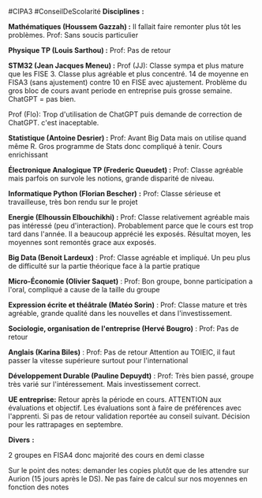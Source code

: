 #CIPA3 #ConseilDeScolarité 
**Disciplines** **:**

**Mathématiques (Houssem Gazzah) :** 
Il fallait faire remonter plus tôt les problèmes.
Prof: Sans soucis particulier

**Physique TP (Louis Sarthou) :** 
Prof: Pas de retour

**STM32 (Jean Jacques Meneu) :** 
Prof (JJ): Classe sympa et plus mature que les FISE 3. Classe plus agréable et plus concentré. 14 de moyenne en FISA3 (sans ajustement) contre 10 en FISE avec ajustement. Problème du gros bloc de cours avant periode en entreprise puis grosse semaine. ChatGPT = pas bien.

Prof (Flo): Trop d'utilisation de ChatGPT puis demande de correction de ChatGPT. c'est inaceptable.

**Statistique (Antoine Desrier) :** 
Prof: Avant Big Data mais on utilise quand même R. Gros programme de Stats donc compliqué à tenir. Cours enrichissant

**Électronique Analogique TP (Frederic Queudet) :** 
Prof: Classe agréable mais parfois on survole les notions, grande disparité de niveau. 

**Informatique Python (Florian Bescher)** **:** 
Prof: Classe sérieuse et travailleuse, très bon rendu sur le projet

**Energie (Elhoussin Elbouchikhi) :** 
Prof: Classe relativement agréable mais pas intéressé (peu d'interaction). Probablement parce que le cours est trop tard dans l'année. Il a beaucoup apprécié les exposés. Résultat moyen, les moyennes sont remontés grace aux exposés.

**Big Data (Benoit Lardeux)** : 
 Prof: Classe agréable et impliqué. Un peu plus de difficulté sur la partie théorique face à la partie pratique

**Micro-Économie (Olivier Saquet)** : 
Prof: Bon groupe, bonne participation a l'oral, compliqué a cause de la taille du groupe

**Expression écrite et théâtrale (Matéo Sorin)** : 
Prof: Classe mature et très agréable, grande qualité dans les nouvelles et dans l'investissement. 

**Sociologie, organisation de l'entreprise (Hervé Bougro)** : 
Prof: Pas de retour

**Anglais (Karina Biles)** : 
Prof: Pas de retour
Attention au TOIEIC, il faut passer la vitesse supérieure surtout pour l'international

**Développement Durable (Pauline Depuydt)** : 
Prof: Très bien passé, groupe très varié sur l'intéressement. Mais investissement correct. 

**UE entreprise:**
Retour après la période en cours. ATTENTION aux évaluations et objectif. Les évaluations sont à faire de préférences avec l'apprenti. Si pas de retour validation reportée au conseil suivant. Décision pour les rattrapages en septembre.

**Divers** **:**

2 groupes en FISA4 donc majorité des cours en demi classe

Sur le point des notes: demander les copies plutôt que de les attendre sur Aurion (15 jours après le DS). Ne pas faire de calcul sur nos moyennes en fonction des notes